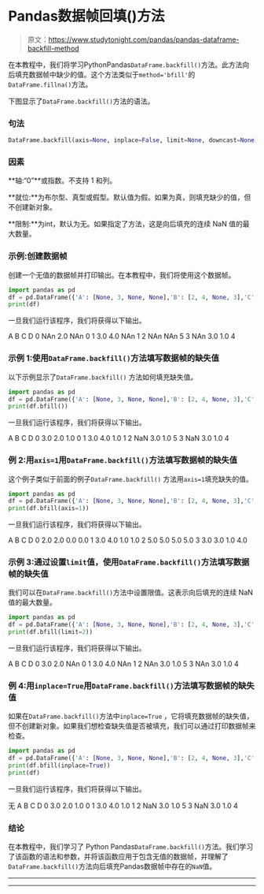 # Pandas数据帧回填()方法

> 原文：<https://www.studytonight.com/pandas/pandas-dataframe-backfill-method>

在本教程中，我们将学习PythonPandas`DataFrame.backfill()`方法。此方法向后填充数据帧中缺少的值。这个方法类似于`method='bfill'`的`DataFrame.fillna()`方法。

下图显示了`DataFrame.backfill()`方法的语法。

### 句法

```py
DataFrame.backfill(axis=None, inplace=False, limit=None, downcast=None)
```

### 因素

**轴:“0”**或指数。不支持 1 和列。

**就位:**为布尔型、真型或假型。默认值为假。如果为真，则填充缺少的值，但不创建新对象。

**限制:**为int，默认为无。如果指定了方法，这是向后填充的连续 NaN 值的最大数量。

### 示例:创建数据帧

创建一个无值的数据帧并打印输出。在本教程中，我们将使用这个数据帧。

```py
import pandas as pd
df = pd.DataFrame({'A': [None, 3, None, None],'B': [2, 4, None, 3],'C': [None, None, None, 1],'D': [0, 1, 5, 4]}, columns=['A', 'B', 'C', 'D'])
print(df)
```

一旦我们运行该程序，我们将获得以下输出。

A B C D
0 NAn 2.0 NAn 0
1 3.0 4.0 NAn 1
2 NAn NAn 5
3 NAn 3.0 1.0 4

### 示例 1:使用`DataFrame.backfill()`方法填写数据帧的缺失值

以下示例显示了`DataFrame.backfill()` 方法如何填充缺失值。

```py
import pandas as pd
df = pd.DataFrame({'A': [None, 3, None, None],'B': [2, 4, None, 3],'C': [None, None, None, 1],'D': [0, 1, 5, 4]}, columns=['A', 'B', 'C', 'D'])
print(df.bfill())
```

一旦我们运行该程序，我们将获得以下输出。

A B C D
0 3.0 2.0 1.0 0
1 3.0 4.0 1.0 1
2 NaN 3.0 1.0 5
3 NaN 3.0 1.0 4

### 例 2:用`axis=1`用`DataFrame.backfill()`方法填写数据帧的缺失值

这个例子类似于前面的例子`DataFrame.backfill()` 方法用`axis=1`填充缺失的值。

```py
import pandas as pd
df = pd.DataFrame({'A': [None, 3, None, None],'B': [2, 4, None, 3],'C': [None, None, None, 1],'D': [0, 1, 5, 4]}, columns=['A', 'B', 'C', 'D'])
print(df.bfill(axis=1))
```

一旦我们运行该程序，我们将获得以下输出。

A B C D
0 2.0 2.0 0.0 0.0
1 3.0 4.0 1.0 1.0
2 5.0 5.0 5.0 5.0
3 3.0 3.0 1.0 4.0

### 示例 3:通过设置`limit`值，使用`DataFrame.backfill()`方法填写数据帧的缺失值

我们可以在`DataFrame.backfill()`方法中设置限值。这表示向后填充的连续 NaN 值的最大数量。

```py
import pandas as pd
df = pd.DataFrame({'A': [None, 3, None, None],'B': [2, 4, None, 3],'C': [None, None, None, 1],'D': [0, 1, 5, 4]}, columns=['A', 'B', 'C', 'D'])
print(df.bfill(limit=2))
```

一旦我们运行该程序，我们将获得以下输出。

A B C D
0 3.0 2.0 NAn 0
1 3.0 4.0 NAn 1
2 NAn 3.0 1.0 5
3 NAn 3.0 1.0 4

### 例 4:用`inplace=True`用`DataFrame.backfill()`方法填写数据帧的缺失值

如果在`DataFrame.backfill()`方法中`inplace=True` ，它将填充数据帧的缺失值，但不创建新对象。如果我们想检查缺失值是否被填充，我们可以通过打印数据帧来检查。

```py
import pandas as pd
df = pd.DataFrame({'A': [None, 3, None, None],'B': [2, 4, None, 3],'C': [None, None, None, 1],'D': [0, 1, 5, 4]}, columns=['A', 'B', 'C', 'D'])
print(df.bfill(inplace=True))
print(df)
```

一旦我们运行该程序，我们将获得以下输出。

无
A B C D
0 3.0 2.0 1.0 0
1 3.0 4.0 1.0 1
2 NaN 3.0 1.0 5
3 NaN 3.0 1.0 4

### 结论

在本教程中，我们学习了 Python Pandas`DataFrame.backfill()`方法。我们学习了该函数的语法和参数，并将该函数应用于包含无值的数据帧，并理解了`DataFrame.backfill()`方法向后填充Pandas数据帧中存在的`NaN`值。

* * *

* * *